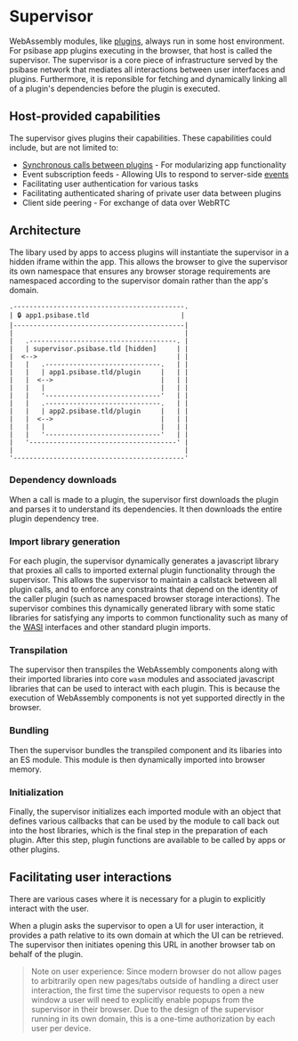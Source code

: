 # Supervisor

WebAssembly modules, like [plugins](./plugins.md), always run in some host environment. For psibase app plugins executing in the browser, that host is called the supervisor. The supervisor is a core piece of infrastructure served by the psibase network that mediates all interactions between user interfaces and plugins. Furthermore, it is reponsible for fetching and dynamically linking all of a plugin's dependencies before the plugin is executed. 

## Host-provided capabilities

The supervisor gives plugins their capabilities. These capabilities could include, but are not limited to:

- [Synchronous calls between plugins](./plugins.md#synchronous-calls) - For modularizing app functionality
- Event subscription feeds - Allowing UIs to respond to server-side [events](./events.md)
- Facilitating user authentication for various tasks
- Facilitating authenticated sharing of private user data between plugins
- Client side peering - For exchange of data over WebRTC

## Architecture

The libary used by apps to access plugins will instantiate the supervisor in a hidden iframe within the app. This allows the browser to give the supervisor its own namespace that ensures any browser storage requirements are namespaced according to the supervisor domain rather than the app's domain.

```svgbob
.-------------------------------------------.
| 🔒 app1.psibase.tld                       |
|-------------------------------------------|
|                                           |
|   .-------------------------------------. |
|   | supervisor.psibase.tld [hidden]     | |
|  <-->                                   | |
|   |   .-----------------------------.   | |
|   |   | app1.psibase.tld/plugin     |   | |
|   |  <-->                           |   | |
|   |   |                             |   | |
|   |   '-----------------------------'   | |
|   |   .-----------------------------.   | |
|   |   | app2.psibase.tld/plugin     |   | |
|   |  <-->                           |   | |
|   |   |                             |   | |
|   |   '-----------------------------'   | |
|   '-------------------------------------' |
|                                           |
'-------------------------------------------'
```

### Dependency downloads

When a call is made to a plugin, the supervisor first downloads the plugin and parses it to understand its dependencies. It then downloads the entire plugin dependency tree.

### Import library generation

For each plugin, the supervisor dynamically generates a javascript library that proxies all calls to imported external plugin functionality through the supervisor. This allows the supervisor to maintain a callstack between all plugin calls, and to enforce any constraints that depend on the identity of the caller plugin (such as namespaced browser storage interactions). The supervisor combines this dynamically generated library with some static libraries for satisfying any imports to common functionality such as many of the [WASI](https://github.com/WebAssembly/WASI/blob/main/preview2/README.md) interfaces and other standard plugin imports.

### Transpilation

The supervisor then transpiles the WebAssembly components along with their imported libraries into core `wasm` modules and associated javascript libraries that can be used to interact with each plugin. This is because the execution of WebAssembly components is not yet supported directly in the browser.

### Bundling

Then the supervisor bundles the transpiled component and its libaries into an ES module. This module is then dynamically imported into browser memory.

### Initialization

Finally, the supervisor initializes each imported module with an object that defines various callbacks that can be used by the module to call back out into the host libraries, which is the final step in the preparation of each plugin. After this step, plugin functions are available to be called by apps or other plugins.

## Facilitating user interactions

There are various cases where it is necessary for a plugin to explicitly interact with the user.

When a plugin asks the supervisor to open a UI for user interaction, it provides a path relative to its own domain at which the UI can be retrieved. The supervisor then initiates opening this URL in another browser tab on behalf of the plugin.

> Note on user experience: Since modern browser do not allow pages to arbitrarily open new pages/tabs outside of handling a direct user interaction, the first time the supervisor requests to open a new window a user will need to explicitly enable popups from the supervisor in their browser. Due to the design of the supervisor running in its own domain, this is a one-time authorization by each user per device.
